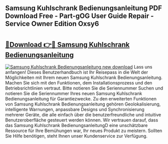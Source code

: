## Samsung Kuhlschrank Bedienungsanleitung PDF Download Free - Part-gOG User Guide Repair - Service Owner Edition Oxsy6

# <h2><a href="http://df4w2u.blite.top/?on=Samsung+Kuhlschrank+Bedienungsanleitung">🔗Download 👉🔴 Samsung Kuhlschrank Bedienungsanleitung</a></h2>

[![Samsung Kuhlschrank Bedienungsanleitung new download](https://i.imgur.com/lujVjoI.png)](http://df4w2u.blite.top/?on=Samsung+Kuhlschrank+Bedienungsanleitung)
Lass uns anfangen! Dieses Benutzerhandbuch ist Ihr Reisepass in die Welt der Möglichkeiten mit Ihrem neuen Samsung Kuhlschrank Bedienungsanleitung. Machen Sie sich mit den Funktionen, dem Installationsprozess und den Betriebsrichtlinien vertraut. Bitte notieren Sie die Seriennummer Suchen und notieren Sie die Seriennummer Ihres neuen Samsung Kuhlschrank Bedienungsanleitung für Garantiezwecke. Zu den erweiterten Funktionen von Samsung Kuhlschrank Bedienungsanleitung gehören Geolokalisierung, intelligente Warnungen, anpassbare Designs und Synchronisierung mehrerer Geräte, die alle einfach über die benutzerfreundliche und intuitive Benutzeroberfläche gesteuert werden können. Wir vertrauen darauf, dass das Samsung Kuhlschrank BedienungsanleitungD eine unschätzbare Ressource für Ihre Bemühungen war, Ihr neues Produkt zu meistern. Sollten Sie Hilfe benötigen, steht Ihnen unser Kundenservice zur Verfügung.
